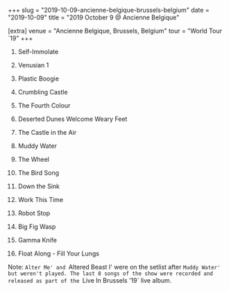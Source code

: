 +++
slug = "2019-10-09-ancienne-belgique-brussels-belgium"
date = "2019-10-09"
title = "2019 October 9 @ Ancienne Belgique"

[extra]
venue = "Ancienne Belgique, Brussels, Belgium"
tour = "World Tour `19"
+++


 1. Self-Immolate

 2. Venusian 1

 3. Plastic Boogie

 4. Crumbling Castle

 5. The Fourth Colour

 6. Deserted Dunes Welcome Weary Feet

 7. The Castle in the Air

 8. Muddy Water

 9. The Wheel

10. The Bird Song

11. Down the Sink

12. Work This Time

13. Robot Stop

14. Big Fig Wasp

15. Gamma Knife

16. Float Along - Fill Your Lungs


Note: `Alter Me' and `Altered Beast I' were on the setlist after `Muddy
Water' but weren't played. The last 8 songs of the show were recorded
and released as part of the `Live In Brussels '19` live album.
